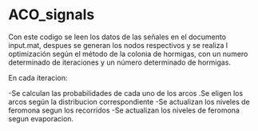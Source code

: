 # ACO_signals

Con este codigo se leen los datos de las señales en el documento input.mat, despues se generan los nodos respectivos y 
se realiza l optimización según el método de la colonia de hormigas, con un numero determinado de iteraciones y un número 
determinado de hormigas.

En cada iteracion:

-Se calculan las probabilidades de cada uno de los arcos
.Se eligen los arcos según la distribucion correspondiente
-Se actualizan los niveles de feromona segun los recorridos
-Se actualizan los niveles de feromona segun evaporacion.
